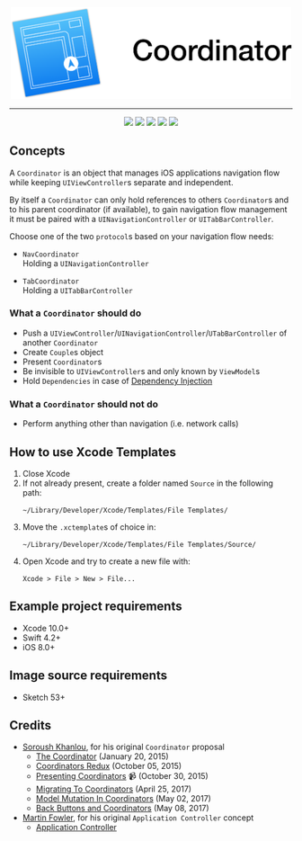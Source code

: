 <p align="center">
    <img src="https://github.com/giulio92/Coordinator/blob/master/GitHub%20Page/logo.png" width="500">
</p>

---

<p align="center">
<a href=""><img src="https://img.shields.io/badge/language-Swift%204.2-orange.svg"></a>
<a href=""><img src="https://img.shields.io/badge/platform-iOS-lightgrey.svg"></a>
<a href=""><img src="https://travis-ci.org/giulio92/Coordinator.svg?branch=master"></a>
<a href="https://codebeat.co/projects/github-com-giulio92-coordinator-master"><img src="https://codebeat.co/badges/9a6dfd01-5249-476c-99b6-4f420cb9bbbe"></a>
<a href="https://github.com/giulio92/Coordinator/blob/master/LICENSE"><img src="https://img.shields.io/badge/license-MIT-green.svg"></a>
</p>

## Concepts
A `Coordinator` is an object that manages iOS applications navigation flow while keeping `UIViewController`s separate and independent.

By itself a `Coordinator` can only hold references to others `Coordinator`s and to his parent coordinator (if available), to gain navigation flow management it must be paired with a `UINavigationController` or `UITabBarController`.

Choose one of the two `protocol`s based on your navigation flow needs:
- `NavCoordinator`  
Holding a `UINavigationController`

- `TabCoordinator`  
Holding a `UITabBarController`

### What a `Coordinator` should do
- Push a `UIViewController`/`UINavigationController`/`UTabBarController` of another `Coordinator`
- Create `Couple`s object
- Present `Coordinator`s
- Be invisible to `UIViewController`s and only known by `ViewModel`s
- Hold `Dependencies` in case of [Dependency Injection](https://en.wikipedia.org/wiki/Dependency_injection)

### What a `Coordinator` should not do
- Perform anything other than navigation (i.e. network calls)

## How to use Xcode Templates
1. Close Xcode
2. If not already present, create a folder named `Source` in the following path:
    ```
    ~/Library/Developer/Xcode/Templates/File Templates/
    ```
3. Move the `.xctemplate`s of choice in:
    ```
    ~/Library/Developer/Xcode/Templates/File Templates/Source/
    ```
4. Open Xcode and try to create a new file with:
    ```
    Xcode > File > New > File...
    ```

## Example project requirements
- Xcode 10.0+
- Swift 4.2+
- iOS 8.0+

## Image source requirements
- Sketch 53+

## Credits
- [Soroush Khanlou](https://github.com/khanlou), for his original `Coordinator` proposal
  - [The Coordinator](http://khanlou.com/2015/01/the-coordinator/) (January 20, 2015)
  - [Coordinators Redux](http://khanlou.com/2015/10/coordinators-redux/) (October 05, 2015)
  - [Presenting Coordinators](https://vimeo.com/144116310) 📹 (October 30, 2015)
  - [Migrating To Coordinators](http://khanlou.com/2017/04/migrating-to-coordinators/) (April 25, 2017)
  - [Model Mutation In Coordinators](http://khanlou.com/2017/05/model-mutation-in-coordinators/) (May 02, 2017)
  - [Back Buttons and Coordinators](http://khanlou.com/2017/05/back-buttons-and-coordinators/) (May 08, 2017)
- [Martin Fowler](https://github.com/martinfowler), for his original `Application Controller` concept
  - [Application Controller](https://martinfowler.com/eaaCatalog/applicationController.html)
